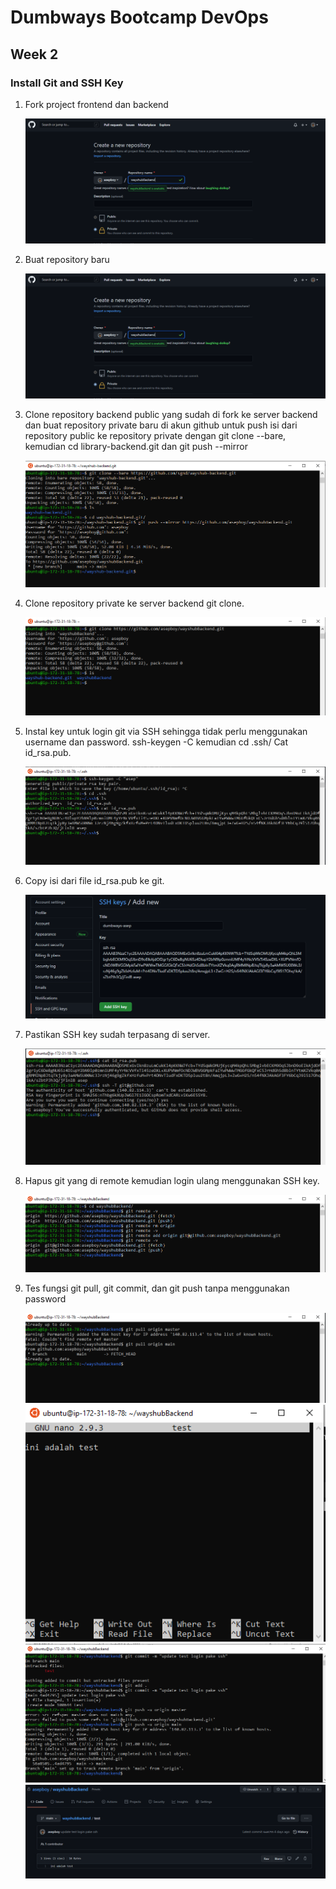 # Dumbways Bootcamp DevOps
## Week 2
### Install Git and SSH Key

1. Fork project frontend dan backend
   
   ![1](https://github.com/asepboy/bootcamp-dumbways/blob/main/week%202/Install%20Git%20dan%20SSH/img/2.PNG)

2. Buat repository baru 
   
   ![2](https://github.com/asepboy/bootcamp-dumbways/blob/main/week%202/Install%20Git%20dan%20SSH/img/2.PNG)

3. Clone repository backend public yang sudah di fork ke server backend dan buat repository private baru di akun github untuk push isi dari repository public ke repository private dengan git clone --bare, kemudian cd library-backend.git dan git push --mirror 
   
   ![3](https://github.com/asepboy/bootcamp-dumbways/blob/main/week%202/Install%20Git%20dan%20SSH/img/3.PNG)

4. Clone repository private ke server backend git clone.
   
   ![4](https://github.com/asepboy/bootcamp-dumbways/blob/main/week%202/Install%20Git%20dan%20SSH/img/4.PNG)

5. Instal key untuk login git via SSH sehingga tidak perlu menggunakan username dan password. ssh-keygen -C kemudian cd .ssh/ Cat id_rsa.pub.
   
   ![5](https://github.com/asepboy/bootcamp-dumbways/blob/main/week%202/Install%20Git%20dan%20SSH/img/5.PNG)

6. Copy isi dari file id_rsa.pub ke git.
   
   ![6](https://github.com/asepboy/bootcamp-dumbways/blob/main/week%202/Install%20Git%20dan%20SSH/img/6.PNG)

7. Pastikan SSH key sudah terpasang di server.
   
   ![7](https://github.com/asepboy/bootcamp-dumbways/blob/main/week%202/Install%20Git%20dan%20SSH/img/7.PNG)

8. Hapus git yang di remote kemudian login ulang menggunakan SSH key.
   
   ![8](https://github.com/asepboy/bootcamp-dumbways/blob/main/week%202/Install%20Git%20dan%20SSH/img/8.PNG)

9. Tes fungsi git pull, git commit, dan git push tanpa menggunakan password
    
    ![9](https://github.com/asepboy/bootcamp-dumbways/blob/main/week%202/Install%20Git%20dan%20SSH/img/9.PNG)
    ![10](https://github.com/asepboy/bootcamp-dumbways/blob/main/week%202/Install%20Git%20dan%20SSH/img/10.PNG)
    ![11](https://github.com/asepboy/bootcamp-dumbways/blob/main/week%202/Install%20Git%20dan%20SSH/img/11.PNG)
    ![12](https://github.com/asepboy/bootcamp-dumbways/blob/main/week%202/Install%20Git%20dan%20SSH/img/12.PNG)

